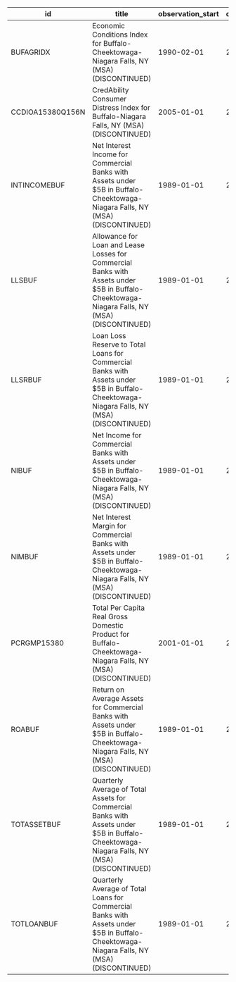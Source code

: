 | id               | title                                                                                                                                        | observation_start   | observation_end   |
|------------------|----------------------------------------------------------------------------------------------------------------------------------------------|---------------------|-------------------|
| BUFAGRIDX        | Economic Conditions Index for Buffalo-Cheektowaga-Niagara Falls, NY (MSA) (DISCONTINUED)                                                     | 1990-02-01          | 2019-12-01        |
| CCDIOA15380Q156N | CredAbility Consumer Distress Index for Buffalo-Niagara Falls, NY (MSA) (DISCONTINUED)                                                       | 2005-01-01          | 2013-01-01        |
| INTINCOMEBUF     | Net Interest Income for Commercial Banks with Assets under $5B in Buffalo-Cheektowaga-Niagara Falls, NY (MSA) (DISCONTINUED)                 | 1989-01-01          | 2020-07-01        |
| LLSBUF           | Allowance for Loan and Lease Losses for Commercial Banks with Assets under $5B in Buffalo-Cheektowaga-Niagara Falls, NY (MSA) (DISCONTINUED) | 1989-01-01          | 2020-07-01        |
| LLSRBUF          | Loan Loss Reserve to Total Loans for Commercial Banks with Assets under $5B in Buffalo-Cheektowaga-Niagara Falls, NY (MSA) (DISCONTINUED)    | 1989-01-01          | 2020-07-01        |
| NIBUF            | Net Income for Commercial Banks with Assets under $5B in Buffalo-Cheektowaga-Niagara Falls, NY (MSA) (DISCONTINUED)                          | 1989-01-01          | 2020-07-01        |
| NIMBUF           | Net Interest Margin for Commercial Banks with Assets under $5B in Buffalo-Cheektowaga-Niagara Falls, NY (MSA) (DISCONTINUED)                 | 1989-01-01          | 2020-07-01        |
| PCRGMP15380      | Total Per Capita Real Gross Domestic Product for Buffalo-Cheektowaga-Niagara Falls, NY (MSA) (DISCONTINUED)                                  | 2001-01-01          | 2017-01-01        |
| ROABUF           | Return on Average Assets for Commercial Banks with Assets under $5B in Buffalo-Cheektowaga-Niagara Falls, NY (MSA) (DISCONTINUED)            | 1989-01-01          | 2020-07-01        |
| TOTASSETBUF      | Quarterly Average of Total Assets for Commercial Banks with Assets under $5B in Buffalo-Cheektowaga-Niagara Falls, NY (MSA) (DISCONTINUED)   | 1989-01-01          | 2020-07-01        |
| TOTLOANBUF       | Quarterly Average of Total Loans for Commercial Banks with Assets under $5B in Buffalo-Cheektowaga-Niagara Falls, NY (MSA) (DISCONTINUED)    | 1989-01-01          | 2020-07-01        |